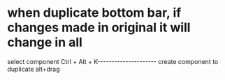 # when duplicate bottom bar, if changes made in original it will change in all
select component Ctrl + Alt + K--------------------- create component
to duplicate alt+drag

    

